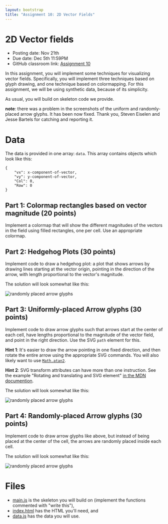 ```yaml
---
layout: bootstrap
title: "Assignment 10: 2D Vector Fields"
---
```


# 2D Vector fields

- Posting date: Nov 21th
- Due date: Dec 5th 11:59PM
- GitHub classroom link: [Assignment 10](https://classroom.github.com/a/FOoQIwZ5)

In this assignment, you will implement some techniques for
visualizing vector fields. Specifically, you will implement three
techniques based on glyph drawing, and one technique based on
colormapping. For this assignment, we will be using synthetic data,
because of its simplicity.

As usual, you will build on skeleton code we provide.

**note**: there was a problem in the screenshots of the uniform and
  randomly-placed arrow glyphs. It has been now fixed. Thank you,
  Steven Eiselen and Jesse Bartels for catching and reporting it.

# Data

The data is provided in one array: `data`. This array contains objects
which look like this:

    {
        "vx": x-component-of-vector,
        "vy": y-component-of-vector, 
        "Col": 0, 
        "Row": 0
    }

## Part 1: Colormap rectangles based on vector magnitude (20 points)

Implement a colormap that will show the different magnitudes of the
vectors in the field using filled rectangles, one per cell. Use an
appropriate colormap.

## Part 2: Hedgehog Plots (30 points)

Implement code to draw a hedgehog plot: a plot that shows arrows by
drawing lines starting at the vector origin, pointing in the direction
of the arrow, with length proportional to the vector's magnitude.

The solution will look somewhat like this:

![randomly placed arrow glyphs](assignment_10/hedgehog.png)


## Part 3: Uniformly-placed Arrow glyphs (30 points)

Implement code to draw arrow glyphs such that arrows start at the
center of each cell, have lengths proportional to the magnitude of the
vector field, and point in the right direction. Use the SVG `path`
element for this.

**Hint 1**: It's easier to draw the arrow pointing in one fixed
  direction, and then rotate the entire arrow using the appropriate
  SVG commands. You will also likely want to use
  [`Math.atan2`](https://developer.mozilla.org/en-US/docs/Web/JavaScript/Reference/Global_Objects/Math/atan2).

**Hint 2**: SVG transform attributes can have more than one
instruction. See the example "Rotating and translating and SVG
element"
[in the MDN documention](https://developer.mozilla.org/en-US/docs/Web/SVG/Attribute/transform).

The solution will look somewhat like this:

![randomly placed arrow glyphs](assignment_10/uniform.png)

## Part 4: Randomly-placed Arrow glyphs (30 points)

Implement code to draw arrow glyphs like above, but instead of being
placed at the center of the cell, the arrows are randomly placed
inside each cell. 

The solution will look somewhat like this:

![randomly placed arrow glyphs](assignment_10/random.png)


# Files

- [main.js](assignment_10/main.js) is the skeleton you will build on
  (implement the functions commented with "write this"),
- [index.html](assignment_10/index.html) has the HTML you'll need, and
- [data.js](assignment_10/data.js) has the data you will use.
